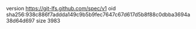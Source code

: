version https://git-lfs.github.com/spec/v1
oid sha256:938c886f7addda149c9b5b9fec7647c67d617d5b8f88c0dbba3694a38d64d697
size 3983
